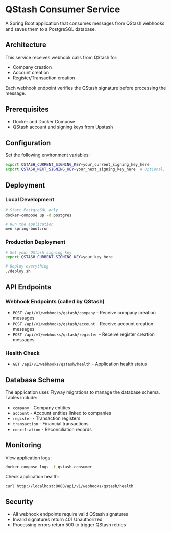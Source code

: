 # QStash Consumer Service

A Spring Boot application that consumes messages from QStash webhooks and saves them to a PostgreSQL database.

## Architecture

This service receives webhook calls from QStash for:
- Company creation
- Account creation
- Register/Transaction creation

Each webhook endpoint verifies the QStash signature before processing the message.

## Prerequisites

- Docker and Docker Compose
- QStash account and signing keys from Upstash

## Configuration

Set the following environment variables:

```bash
export QSTASH_CURRENT_SIGNING_KEY=your_current_signing_key_here
export QSTASH_NEXT_SIGNING_KEY=your_next_signing_key_here  # Optional, for key rotation
```

## Deployment

### Local Development

```bash
# Start PostgreSQL only
docker-compose up -d postgres

# Run the application
mvn spring-boot:run
```

### Production Deployment

```bash
# Set your QStash signing key
export QSTASH_CURRENT_SIGNING_KEY=your_key_here

# Deploy everything
./deploy.sh
```

## API Endpoints

### Webhook Endpoints (called by QStash)
- `POST /api/v1/webhooks/qstash/company` - Receive company creation messages
- `POST /api/v1/webhooks/qstash/account` - Receive account creation messages
- `POST /api/v1/webhooks/qstash/register` - Receive register creation messages

### Health Check
- `GET /api/v1/webhooks/qstash/health` - Application health status

## Database Schema

The application uses Flyway migrations to manage the database schema. Tables include:
- `company` - Company entities
- `account` - Account entities linked to companies
- `register` - Transaction registers
- `transaction` - Financial transactions
- `conciliation` - Reconciliation records

## Monitoring

View application logs:
```bash
docker-compose logs -f qstash-consumer
```

Check application health:
```bash
curl http://localhost:8080/api/v1/webhooks/qstash/health
```

## Security

- All webhook endpoints require valid QStash signatures
- Invalid signatures return 401 Unauthorized
- Processing errors return 500 to trigger QStash retries